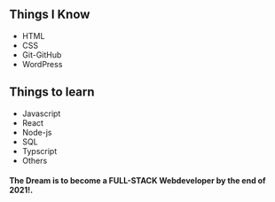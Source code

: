 ## Things I Know
* HTML
* CSS
* Git-GitHub
* WordPress

## Things to learn

* Javascript
* React
* Node-js
* SQL
* Typscript
* Others

#### The Dream is to become a FULL-STACK Webdeveloper by the end of 2021!.
